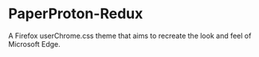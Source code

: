 # PaperProton-Redux
A Firefox userChrome.css theme that aims to recreate the look and feel of Microsoft Edge.
